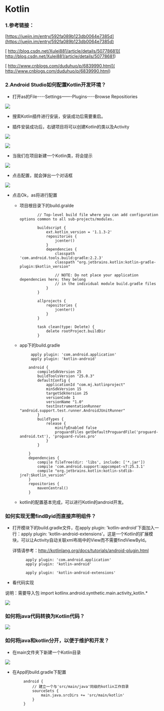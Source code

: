 #   Kotlin

###  1.参考链接：
[https://juejin.im/entry/592fa089b123db0064e7385d](https://juejin.im/entry/592fa089b123db0064e7385d)

[ http://blog.csdn.net/Xulei881/article/details/50778681]( http://blog.csdn.net/Xulei881/article/details/50778681)

[ http://www.cnblogs.com/duduhuo/p/6839990.html]( http://www.cnblogs.com/duduhuo/p/6839990.html)


### 2.Android  Studio如何配置Kotlin开发环境？

*  打开as的File----Settings——-Plugins----Browse  Repositiories

![](http://i.imgur.com/okH6QpR.png)

*  搜索Kotlin插件进行安装，安装成功后需要重启。


*  插件安装成功后，右键项目将可以创建Kotlin的类以及Activity

![](http://i.imgur.com/8NUEzpM.png)




![](http://i.imgur.com/iKHoc0S.png)



  
*  当我们在项目新建一个Kotlin类，将会提示


![](http://i.imgur.com/KJASNgD.png)


*   点击配置，就会弹出一个对话框 


![](http://i.imgur.com/k3MbpJS.png)


* 点击Ok，as将进行配置

  * 项目根目录下的build.gralde
		 
				// Top-level build file where you can add configuration options common to all sub-projects/modules.
				
				buildscript {
				    ext.kotlin_version = '1.1.3-2'
				    repositories {
				        jcenter()
				    }
				    dependencies {
				        classpath 'com.android.tools.build:gradle:2.2.3'
				        classpath "org.jetbrains.kotlin:kotlin-gradle-plugin:$kotlin_version"
				
				        // NOTE: Do not place your application dependencies here; they belong
				        // in the individual module build.gradle files
				    }
				}
				
				allprojects {
				    repositories {
				        jcenter()
				    }
				}
				
				task clean(type: Delete) {
				    delete rootProject.buildDir
				}


  * app下的build.gradle

			 apply plugin: 'com.android.application'
			 apply plugin: 'kotlin-android'
			 
			android {
			    compileSdkVersion 25
			    buildToolsVersion "25.0.3"
			    defaultConfig {
			        applicationId "com.mj.kotlinproject"
			        minSdkVersion 15
			        targetSdkVersion 25
			        versionCode 1
			        versionName "1.0"
			        testInstrumentationRunner "android.support.test.runner.AndroidJUnitRunner"
			    }
			    buildTypes {
			        release {
			            minifyEnabled false
			            proguardFiles getDefaultProguardFile('proguard-android.txt'), 'proguard-rules.pro'
			        }
			    }
			  
			}
			dependencies {
			    compile fileTree(dir: 'libs', include: ['*.jar'])
			    compile 'com.android.support:appcompat-v7:25.3.1'
			    compile "org.jetbrains.kotlin:kotlin-stdlib-jre7:$kotlin_version"
			}
			repositories {
			    mavenCentral()
			}


  * kotlin的配置基本完成，可以进行Kotlin的android开发。

###  如何实现无需findByid而直接声明组件？

* 打开模块下的build.gradle文件，在apply plugin: 'kotlin-android'下面加入一行：apply plugin: 'kotlin-android-extensions'。这是一个Kotlin的扩展模块，可以让Activity自动关联xml布局中的View而不需要findViewById。

    详情请参考：http://kotlinlang.org/docs/tutorials/android-plugin.html


			apply plugin: 'com.android.application'
			apply plugin: 'kotlin-android'

			apply plugin: 'kotlin-android-extensions'



   
*  看代码实现
 
说明：需要导入包  import kotlinx.android.synthetic.main.activity_kotlin.*

![](http://i.imgur.com/OoOpZhJ.png)



###  如何将java代码转换为Kotlin代码？



   ![](http://i.imgur.com/DkYSiGa.png)



###  如何将java和kotlin分开，以便于维护和开发？
*  在main文件夹下新建一个Kotlin目录

![](http://i.imgur.com/h66MOfq.png)



*  在App的build.gradle下配置

			android {
			    // 建立一个与'src/main/java'同级的kotlin工作目录
			    sourceSets {
			        main.java.srcDirs += 'src/main/kotlin'
			    }
			}